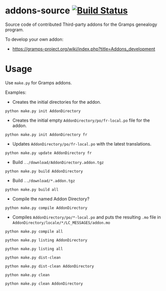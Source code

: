 addons-source [![Build Status](https://travis-ci.org/gramps-project/addons-source.svg?branch=master)](https://travis-ci.org/gramps-project/addons-source)
=============

Source code of contributed Third-party addons for the Gramps genealogy program.

To develop your own addon:

* https://gramps-project.org/wiki/index.php?title=Addons_development

Usage
=====

Use `make.py` for Gramps addons.

Examples:
* Creates the initial directories for the addon.
```
python make.py init AddonDirectory
```

* Creates the initial empty `AddonDirectory/po/fr-local.po` file for the addon.
```
python make.py init AddonDirectory fr
```

* Updates `AddonDirectory/po/fr-local.po` with the latest translations.
```
python make.py update AddonDirectory fr
```

* Build `../download/AddonDirectory.addon.tgz`
```
python make.py build AddonDirectory
```

* Build `../download/*.addon.tgz`
```
python make.py build all
```

* Compile the named Addon Directory?
```
python make.py compile AddonDirectory
```

* Compiles `AddonDirectory/po/*-local.po` and puts the resulting `.mo` file in `AddonDirectory/locale/*/LC_MESSAGES/addon.mo`
```
python make.py compile all
```

```
python make.py listing AddonDirectory
```

```
python make.py listing all
```

```
python make.py dist-clean
```

```
python make.py dist-clean AddonDirectory
```

```
python make.py clean
```

```
python make.py clean AddonDirectory
```

